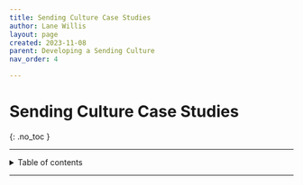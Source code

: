 ```yaml
---
title: Sending Culture Case Studies
author: Lane Willis
layout: page
created: 2023-11-08
parent: Developing a Sending Culture
nav_order: 4

---
```


# Sending Culture Case Studies
{: .no_toc }

---

<details closed markdown="block">
  <summary>
    Table of contents
  </summary>
  {: .text-delta }
1. TOC
{:toc}
</details>

---